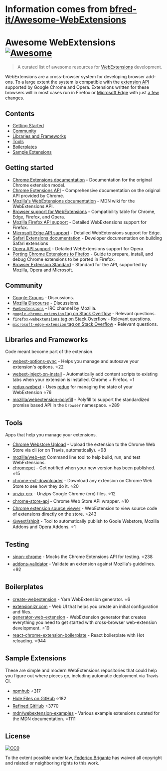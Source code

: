 # Information comes from [bfred-it/Awesome-WebExtensions](https://github.com/bfred-it/Awesome-WebExtensions)
# Awesome WebExtensions [![Awesome](https://awesome.re/badge.svg)](https://awesome.re)

> A curated list of awesome resources for [WebExtensions](https://developer.mozilla.org/en-US/Add-ons/WebExtensions) development.

WebExtensions are a cross-browser system for developing browser add-ons. To a large extent the system is compatible with the [extension API](https://developer.chrome.com/extensions) supported by Google Chrome and Opera. Extensions written for these browsers will in most cases run in Firefox or [Microsoft Edge](https://developer.microsoft.com/en-us/microsoft-edge/platform/documentation/extensions/) with just [a few changes](https://developer.mozilla.org/en-US/Add-ons/WebExtensions/Porting_a_Google_Chrome_extension).

## Contents

- [Getting Started](#getting-started)
- [Community](#community)
- [Libraries and Frameworks](#libraries-and-frameworks)
- [Tools](#tools)
- [Boilerplates](#boilerplates)
- [Sample Extensions](#sample-extensions)

## Getting started

- [Chrome Extensions documentation](https://developer.chrome.com/extensions) - Documentation for the original Chrome extension model.
- [Chrome Extensions API](https://developer.chrome.com/extensions/api_index) - Comprehensive documentation on the original API provided by Chrome.
- [Mozilla's WebExtensions documentation](https://developer.mozilla.org/en-US/Add-ons/WebExtensions) - MDN wiki for the WebExtensions API.
- [Browser support for WebExtensions](https://developer.mozilla.org/en-US/Add-ons/WebExtensions/Browser_support_for_JavaScript_APIs) - Compatibility table for Chrome, Edge, Firefox, and Opera.
- [Mozilla Firefox API support](http://arewewebextensionsyet.com) - Detailed WebExtensions support for Firefox.
- [Microsoft Edge API support](https://docs.microsoft.com/en-us/microsoft-edge/extensions/api-support/extension-api-roadmap) - Detailed WebExtensions support for Edge.
- [Safari Extensions documentation](https://developer.apple.com/safari/extensions/) - Developer documentation on building Safari extensions
- [Opera API support](https://dev.opera.com/extensions/apis/) - Detailed WebExtensions support for Opera.
- [Porting Chrome Extensions to Firefox](https://hacks.mozilla.org/2015/10/porting-chrome-extensions-to-firefox-with-webextensions/) - Guide to prepare, install, and debug Chrome extensions to be ported in Firefox.
- [Browser Extension Standard](https://browserext.github.io/browserext/) - Standard for the API, supported by Mozilla, Opera and Microsoft.

## Community

- [Google Groups](https://groups.google.com/a/chromium.org/forum/#!forum/chromium-extensions) - Discussions.
- [Mozilla Discourse](https://discourse.mozilla.org/c/add-ons) - Discussions.
- [`#webextensions`](https://wiki.mozilla.org/IRC) - IRC channel by Mozilla.
- [`google-chrome-extension` tag on Stack Overflow](https://stackoverflow.com/questions/tagged/google-chrome-extension) - Relevant questions.
- [`firefox-webextensions` tag on Stack Overflow](https://stackoverflow.com/questions/tagged/firefox-webextensions) - Relevant questions.
- [`microsoft-edge-extension` tag on Stack Overflow](https://stackoverflow.com/questions/tagged/microsoft-edge-extension) - Relevant questions.

## Libraries and Frameworks

Code meant become part of the extension.

- [webext-options-sync](https://github.com/bfred-it/webext-options-sync) - Helps you manage and autosave your extension's options. :star:22
- [webext-inject-on-install](https://github.com/bfred-it/webext-inject-on-install) - Automatically add content scripts to existing tabs when your extension is installed. Chrome + Firefox. :star:1
- [redux-webext](https://github.com/ivantsov/redux-webext) - Uses [redux](https://github.com/reactjs/redux) for managing the state of your WebExtension :star:76
- [mozilla/webextension-polyfill](https://github.com/mozilla/webextension-polyfill) - Polyfill to support the standardized promise based API in the `browser` namespace. :star:289

## Tools

Apps that help you manage your extensions.

- [Chrome Webstore Upload](https://github.com/DrewML/chrome-webstore-upload-cli) - Upload the extension to the Chrome Web Store via cli (or on Travis, automatically). :star:98
- [mozilla/web-ext](https://github.com/mozilla/web-ext) Command line tool to help build, run, and test WebExtensions.
- [chromepet](https://github.com/ZenHubIO/chromepet) - Get notified when your new version has been published. :star:15
- [chrome-ext-downloader](https://github.com/jiripospisil/chrome-ext-downloader) - Download any extension on Chrome Web Store to see how they do it. :star:20
- [unzip-crx](https://github.com/peerigon/unzip-crx) - Unzips Google Chrome (crx) files. :star:12
- [chrome-store-api](https://github.com/acvetkov/chrome-store-api) - Chrome Web Store API wrapper. :star:10
- [Chrome extension source viewer](https://github.com/Rob--W/crxviewer) - WebExtension to view source code of extensions directly on the store. :star:243
- [@wext/shipit](https://github.com/LinusU/wext-shipit) - Tool to automatically publish to Goole Webstore, Mozilla Addons and Opera Addons. :star:1

## Testing

- [sinon-chrome](https://github.com/acvetkov/sinon-chrome) - Mocks the Chrome Extensions API for testing. :star:238
- [addons-validator](https://github.com/mozilla/addons-validator) - Validate an extension against Mozilla's guidelines. :star:92

## Boilerplates

- [create-webextension](https://github.com/rpl/create-webextension) - Yarn WebExtension generator. :star:6
- [extensionizr.com](http://extensionizr.com) - Web UI that helps you create an initial configuration and files.
- [generator-web-extension](https://github.com/HaNdTriX/generator-web-extension) - WebExtension generator that creates everything you need to get started with cross-browser web-extension development. :star:19
- [react-chrome-extension-boilerplate](https://github.com/jhen0409/react-chrome-extension-boilerplate) - React boilerplate with Hot reloading. :star:944

## Sample Extensions

These are simple and modern WebExtensions repositories that could help you figure out where pieces go, including automatic deployment via Travis CI.

- [npmhub](https://github.com/npmhub/npmhub) :star:317
- [Hide Files on GitHub](https://github.com/sindresorhus/hide-files-on-github) :star:182
- [Refined GitHub](https://github.com/sindresorhus/refined-github) :star:3770
- [mdn/webextension-examples](https://github.com/mdn/webextensions-examples) - Various example extensions curated for the MDN documentation. :star:1111

## License

[![CC0](http://mirrors.creativecommons.org/presskit/buttons/88x31/svg/cc-zero.svg)](https://creativecommons.org/publicdomain/zero/1.0/)

To the extent possible under law, [Federico Brigante](http://bfred.it) has waived all copyright and related or neighboring rights to this work.

